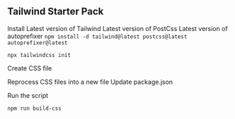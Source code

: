 ## Tailwind Starter Pack

Install 
Latest version of Tailwind
Latest version of PostCss
Latest version of autoprefixer
```npm install -d tailwind@latest postcss@latest autoprefixer@latest```


```npx tailwindcss init```

Create CSS file

Reprocess CSS files into a new file
Update package.json

Run the script

```npm run build-css```